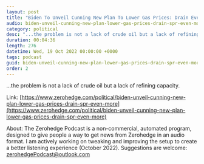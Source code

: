 ```yaml
---
layout: post
title: "Biden To Unveil Cunning New Plan To Lower Gas Prices: Drain Even More From The SPR"
audio: biden-unveil-cunning-new-plan-lower-gas-prices-drain-spr-even-more-0
category: political
desc: "...the problem is not a lack of crude oil but a lack of refining capacity."
duration: 00:04:36
length: 276
datetime: Wed, 19 Oct 2022 00:00:00 +0000
tags: podcast
guid: biden-unveil-cunning-new-plan-lower-gas-prices-drain-spr-even-more-0
order: 2
---
```

...the problem is not a lack of crude oil but a lack of refining capacity.

Link: [https://www.zerohedge.com/political/biden-unveil-cunning-new-plan-lower-gas-prices-drain-spr-even-more](https://www.zerohedge.com/political/biden-unveil-cunning-new-plan-lower-gas-prices-drain-spr-even-more)

About: The Zerohedge Podcast is a non-commercial, automated program, designed to give people a way to get news from Zerohedge in an audio format.  I am actively working on tweaking and improving the setup to create a better listening experience (October 2022).  Suggestions are welcome: [zerohedgePodcast@outlook.com](mailto:zerohedgePodcast@outlook.com)